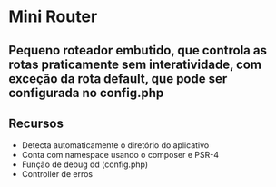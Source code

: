 # Mini Router

## Pequeno roteador embutido, que controla as rotas praticamente sem interatividade, com exceção da rota default, que pode ser configurada no config.php

## Recursos
- Detecta automaticamente o diretório do aplicativo
- Conta com namespace usando o composer e PSR-4
- Função de debug dd (config.php)
- Controller de erros
